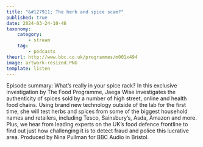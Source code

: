 ```yaml
---
title: "&#127911; The herb and spice scam?"
published: true
date: 2024-03-24-10-46
taxonomy:
    category:
        - stream
    tag:
        - podcasts
theurl: http://www.bbc.co.uk/programmes/m001x494
image: artwork-resized.PNG
template: listen
---
```


Episode summary: What&rsquo;s really in your spice rack? In this exclusive investigation by The Food Programme, Jaega Wise investigates the authenticity of spices sold by a number of high street, online and health food chains. Using brand new technology outside of the lab for the first time, she will test herbs and spices from some of the biggest household names and retailers, including Tesco, Sainsbury&rsquo;s, Asda, Amazon and more. Plus, we hear from leading experts on the UK&rsquo;s food defence frontline to find out just how challenging it is to detect fraud and police this lucrative area. Produced by Nina Pullman for BBC Audio in Bristol.
